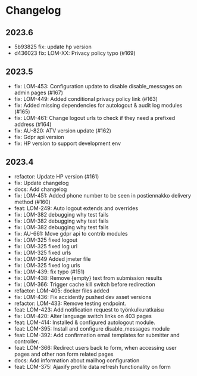 # Changelog

## 2023.6
- 5b93825 fix: update hp version
- d436023 fix: LOM-XX: Privacy policy typo (#169)


## 2023.5
- fix: LOM-453: Configuration update to disable disable_messages on admin pages (#167)
- fix: LOM-449: Added conditional privacy policy link (#163)
- fix: Added missing dependencies for autologout & audit log modules (#165)
- fix: LOM-461: Change logout urls to check if they need a prefixed address (#164)
- fix: AU-820: ATV version update (#162)
- fix: Gdpr api version
- fix: HP version to support development env

## 2023.4
- refactor: Update HP version (#161)
- fix: Update changelog
- docs: Add changelog
- fix: LOM-451: Added phone number to be seen in postiennakko delivery method (#160)
- feat: LOM-249: Auto logout extends and overrides
- fix: LOM-382 debugging why test fails
- fix: LOM-382 debugging why test fails
- fix: LOM-382 debugging why test fails
- fix: AU-661: Move gdpr api to contrib modules
- fix: LOM-325 fixed logout
- fix: LOM-325 fixed log url
- fix: LOM-325 fixed urls
- fix: LOM-349 Added jmeter file
- fix: LOM-325 fixed log urls
- fix: LOM-439: fix typo (#151)
- fix: LOM-438: Remove {empty} text from submission results
- fix: LOM-366: Trigger cache kill switch before redirection
- refactor: LOM-405: docker files added
- fix: LOM-436: Fix accidently pushed dev asset versions
- refactor: LOM-433: Remove testing endpoint.
- feat: LOM-423: Add notification request to työnkulkuratkaisu
- fix: LOM-420: Alter language switch links on 403 pages
- feat: LOM-414: Installed & configured autologout module.
- feat: LOM-395: Install and configure disable_messages module
- feat: LOM-392: Add confirmation email templates for submitter and controller.
- feat: LOM-366: Redirect users back to form, when accessing user pages and other non form related pages
- docs: Add information about mailhog configuration
- feat: LOM-375: Ajaxify profile data refresh functionality on form
